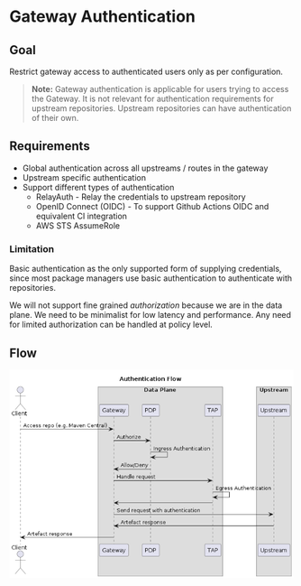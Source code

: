 # Gateway Authentication

## Goal

Restrict gateway access to authenticated users only as per configuration.

> **Note:** Gateway authentication is applicable for users trying to access the Gateway. It is not relevant for authentication requirements for upstream repositories. Upstream repositories can have authentication of their own.

## Requirements

- Global authentication across all upstreams / routes in the gateway
- Upstream specific authentication
- Support different types of authentication
  - RelayAuth - Relay the credentials to upstream repository
  - OpenID Connect (OIDC) - To support Github Actions OIDC and equivalent CI integration
  - AWS STS AssumeRole

### Limitation

Basic authentication as the only supported form of supplying credentials, since most package managers use basic authentication to authenticate with repositories.

We will not support fine grained *authorization* because we are in the data plane. We need to be minimalist for low latency and performance. Any need for limited authorization can be handled at policy level.

## Flow

![Authentication Flow](images/auth-flow.png)
